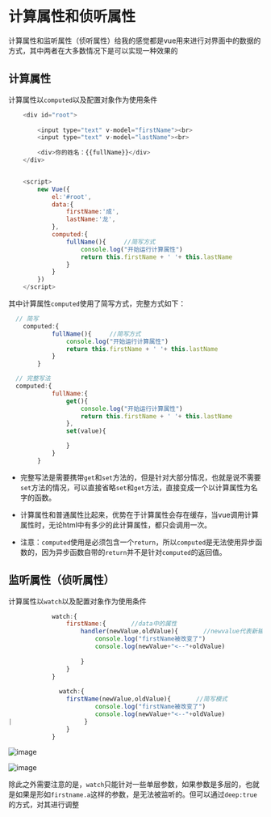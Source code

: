 # 计算属性和侦听属性

计算属性和监听属性（侦听属性）给我的感觉都是vue用来进行对界面中的数据的方式，其中两者在大多数情况下是可以实现一种效果的

## 计算属性

计算属性以`computed`以及配置对象作为使用条件

```javascript
    <div id="root">
        
        <input type="text" v-model="firstName"><br>
        <input type="text" v-model="lastName"><br>
        
        <div>你的姓名：{{fullName}}</div>
    </div>


    <script>
        new Vue({
            el:'#root',
            data:{
                firstName:'成',
                lastName:'龙',
            },
            computed:{
                fullName(){     //简写方式
                    console.log("开始运行计算属性")
                    return this.firstName + ' '+ this.lastName
                }
            }
        })
    </script>
```
    
其中计算属性`computed`使用了简写方式，完整方式如下：
    
```javascript
  // 简写
    computed:{
            fullName(){     //简写方式
                console.log("开始运行计算属性")
                return this.firstName + ' '+ this.lastName
            }
        }

  // 完整写法
  computed:{
            fullName:{
                get(){
                    console.log("开始运行计算属性")
                    return this.firstName + ' '+ this.lastName
                },
                set(value){

                }
            }
        }
```

- 完整写法是需要携带`get`和`set`方法的，但是针对大部分情况，也就是说不需要`set`方法的情况，可以直接省略`set`和`get`方法，直接变成一个以计算属性为名字的函数。

- 计算属性和普通属性比起来，优势在于计算属性会存在缓存，当vue调用计算属性时，无论html中有多少的此计算属性，都只会调用一次。

- 注意：`computed`使用是必须包含一个`return`，所以`computed`是无法使用异步函数的，因为异步函数自带的`return`并不是针对`computed`的返回值。
    
## 监听属性（侦听属性）

计算属性以`watch`以及配置对象作为使用条件

```javascript
            watch:{
                firstName:{       //data中的属性
                    handler(newValue,oldValue){       //newvalue代表新输入参数，oldvalue代表旧输入参数
                        console.log("firstName被改变了")
                        console.log(newValue+"<--"+oldValue)
                        
                    }
                }
            }
            
              watch:{
                firstName(newValue,oldValue){       //简写模式
                        console.log("firstName被改变了")
                        console.log(newValue+"<--"+oldValue)
|                    }
                }
            }
```

![image](https://user-images.githubusercontent.com/68628311/210569783-5534585c-9dca-4699-944a-47fc91b27cab.png)

![image](https://user-images.githubusercontent.com/68628311/210570018-c5efd0ae-695d-456c-b7ff-351dc5043800.png)

除此之外需要注意的是，`watch`只能针对一些单层参数，如果参数是多层的，也就是如果是形如`firstname.a`这样的参数，是无法被监听的。但可以通过`deep:true`的方式，对其进行调整


